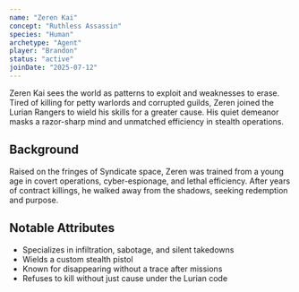 ```yaml
---
name: "Zeren Kai"
concept: "Ruthless Assassin"
species: "Human"
archetype: "Agent"
player: "Brandon"
status: "active"
joinDate: "2025-07-12"
---
```


Zeren Kai sees the world as patterns to exploit and weaknesses to erase. Tired of killing for petty warlords and corrupted guilds, Zeren joined the Lurian Rangers to wield his skills for a greater cause. His quiet demeanor masks a razor-sharp mind and unmatched efficiency in stealth operations.

## Background

Raised on the fringes of Syndicate space, Zeren was trained from a young age in covert operations, cyber-espionage, and lethal efficiency. After years of contract killings, he walked away from the shadows, seeking redemption and purpose.

## Notable Attributes

- Specializes in infiltration, sabotage, and silent takedowns
- Wields a custom stealth pistol
- Known for disappearing without a trace after missions
- Refuses to kill without just cause under the Lurian code

